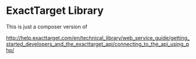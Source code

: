 ExactTarget Library
====

This is just a composer version of

http://help.exacttarget.com/en/technical_library/web_service_guide/getting_started_developers_and_the_exacttarget_api/connecting_to_the_api_using_php/